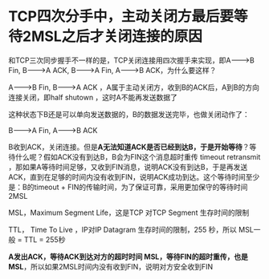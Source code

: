 # TCP四次分手中，主动关闭方最后要等待2MSL之后才关闭连接的原因

和TCP三次同步握手不一样的是，TCP关闭连接用四次握手来实现，即A--->B Fin, B--->A ACK, B--->A Fin, A--->B ACK，为什么要这样？

A--->B Fin, B--->A ACK ，A属于主动关闭方，收到B的ACK后，A到B的方向连接关闭，即half shutown ，这时A不能再发送数据了

这种状态下B还是可以单向发送数据的，B的数据发送完毕，也做关闭动作了：

B--->A Fin, A--->B ACK

B收到ACK，关闭连接。但是**A无法知道ACK是否已经到达B，于是开始等待**？等待什么呢？假如ACK没有到达B，B会为FIN这个消息超时重传 timeout retransmit ，那如果A等待时间足够，又收到FIN消息，说明ACK没有到达B，于是再发送ACK，直到在足够的时间内没有收到FIN，说明ACK成功到达。这个等待时间至少是：B的timeout + FIN的传输时间，为了保证可靠，采用更加保守的等待时间2MSL

MSL，Maximum Segment Life，这是TCP 对TCP Segment 生存时间的限制

TTL， Time To Live ，IP对IP Datagram 生存时间的限制，255 秒，所以 MSL一般 = TTL = 255秒

**A发出ACK，等待ACK到达对方的超时时间 MSL，等待FIN的超时重传，也是MSL**，所以如果2MSL时间内没有收到FIN，说明对方安全收到FIN